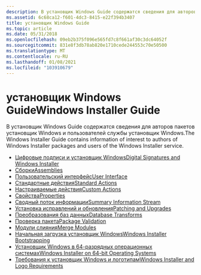 ```yaml
---
description: В установщик Windows Guide содержатся сведения для авторов пакетов установщик Windows и пользователей службы установщик Windows.
ms.assetid: 6c68ca12-f601-4dc3-8415-e22f394b3407
title: установщик Windows Guide
ms.topic: article
ms.date: 05/31/2018
ms.openlocfilehash: 09eb2b375f096e565fd7c8f661af30c3dc64052f
ms.sourcegitcommit: 831e8f3db78ab820e1710cede244553c70e50500
ms.translationtype: MT
ms.contentlocale: ru-RU
ms.lasthandoff: 01/08/2021
ms.locfileid: "103910679"
---
```

# <a name="windows-installer-guide"></a><span data-ttu-id="be597-103">установщик Windows Guide</span><span class="sxs-lookup"><span data-stu-id="be597-103">Windows Installer Guide</span></span>

<span data-ttu-id="be597-104">В установщик Windows Guide содержатся сведения для авторов пакетов установщик Windows и пользователей службы установщик Windows.</span><span class="sxs-lookup"><span data-stu-id="be597-104">The Windows Installer Guide contains information of interest to authors of Windows Installer packages and users of the Windows Installer service.</span></span>

-   [<span data-ttu-id="be597-105">Цифровые подписи и установщик Windows</span><span class="sxs-lookup"><span data-stu-id="be597-105">Digital Signatures and Windows Installer</span></span>](digital-signatures-and-windows-installer.md)
-   [<span data-ttu-id="be597-106">Сборки</span><span class="sxs-lookup"><span data-stu-id="be597-106">Assemblies</span></span>](assemblies.md)
-   [<span data-ttu-id="be597-107">Пользовательский интерфейс</span><span class="sxs-lookup"><span data-stu-id="be597-107">User Interface</span></span>](user-interface.md)
-   [<span data-ttu-id="be597-108">Стандартные действия</span><span class="sxs-lookup"><span data-stu-id="be597-108">Standard Actions</span></span>](standard-actions.md)
-   [<span data-ttu-id="be597-109">Настраиваемые действия</span><span class="sxs-lookup"><span data-stu-id="be597-109">Custom Actions</span></span>](custom-actions.md)
-   [<span data-ttu-id="be597-110">Свойства</span><span class="sxs-lookup"><span data-stu-id="be597-110">Properties</span></span>](properties.md)
-   [<span data-ttu-id="be597-111">Сводный поток информации</span><span class="sxs-lookup"><span data-stu-id="be597-111">Summary Information Stream</span></span>](summary-information-stream.md)
-   [<span data-ttu-id="be597-112">Установка исправлений и обновления</span><span class="sxs-lookup"><span data-stu-id="be597-112">Patching and Upgrades</span></span>](patching-and-upgrades.md)
-   [<span data-ttu-id="be597-113">Преобразования баз данных</span><span class="sxs-lookup"><span data-stu-id="be597-113">Database Transforms</span></span>](database-transforms.md)
-   [<span data-ttu-id="be597-114">Проверка пакета</span><span class="sxs-lookup"><span data-stu-id="be597-114">Package Validation</span></span>](package-validation.md)
-   [<span data-ttu-id="be597-115">Модули слияния</span><span class="sxs-lookup"><span data-stu-id="be597-115">Merge Modules</span></span>](merge-modules.md)
-   [<span data-ttu-id="be597-116">Начальная загрузка установщик Windows</span><span class="sxs-lookup"><span data-stu-id="be597-116">Windows Installer Bootstrapping</span></span>](windows-installer-bootstrapping.md)
-   [<span data-ttu-id="be597-117">Установщик Windows в 64-разрядных операционных системах</span><span class="sxs-lookup"><span data-stu-id="be597-117">Windows Installer on 64-bit Operating Systems</span></span>](windows-installer-on-64-bit-operating-systems.md)
-   [<span data-ttu-id="be597-118">Требования к установщик Windows и логотипам</span><span class="sxs-lookup"><span data-stu-id="be597-118">Windows Installer and Logo Requirements</span></span>](windows-installer-and-logo-requirements.md)

 

 



